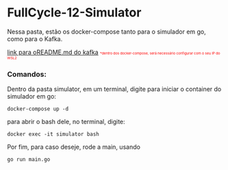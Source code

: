 # FullCycle-12-Simulator

<p>Nessa pasta, estão os docker-compose tanto para o simulador em go, como para o Kafka.</p>
<a href="https://github.com/victorehrich/FullCycle-12/tree/master/simulator/.docker/kafka/README.md">link para oREADME.md do kafka</a>
<label style='font-size:8px;color:red'>*dentro dos docker-compose, será necessário configurar com o seu IP do WSL2</label>
<p></p>
<h3>Comandos:</h3>

<p>Dentro da pasta simulator, em um terminal, digite para iniciar o container do simulador em go:</p>

```
docker-compose up -d
```
<p>para abrir o bash dele, no terminal, digite:</p>

```
docker exec -it simulator bash
```
<p>Por fim, para caso deseje, rode a main, usando</p>

```
go run main.go
```